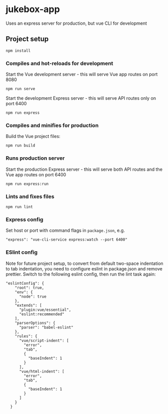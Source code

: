 # jukebox-app

Uses an express server for production, but vue CLI for development

## Project setup
```
npm install
```

### Compiles and hot-reloads for development

Start the Vue development server - this will serve Vue app routes on port 8080

```
npm run serve
```

Start the development Express server - this will serve API routes only on port 6400

```
npm run express
```

### Compiles and minifies for production

Build the Vue project files:

```
npm run build
```

### Runs production server

Start the production Express server - this will serve both API routes and the Vue app routes on port 6400

```
npm run express:run
```

### Lints and fixes files
```
npm run lint
```

### Express config

Set host or port with command flags in `package.json`, e.g.

`"express": "vue-cli-service express:watch --port 6400"`

### ESlint config

Note for future project setup, to convert from default two-space indentation to tab indentation, you need to configure eslint in package.json and remove prettier. Switch to the following eslint config, then run the lint task again:

```
"eslintConfig": {
    "root": true,
    "env": {
      "node": true
    },
    "extends": [
      "plugin:vue/essential",
      "eslint:recommended"
    ],
    "parserOptions": {
      "parser": "babel-eslint"
    },
    "rules": {
      "vue/script-indent": [
        "error",
        "tab",
        {
          "baseIndent": 1
        }
      ],
      "vue/html-indent": [
        "error",
        "tab",
        {
          "baseIndent": 1
        }
      ]
    }
  }
 ```

